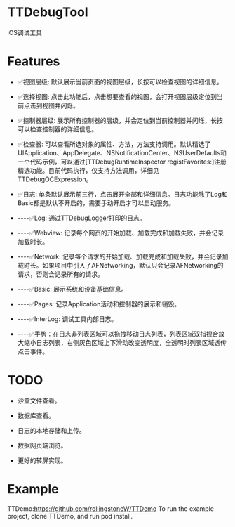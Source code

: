 # TTDebugTool
iOS调试工具

# Features

-  ✅视图层级: 默认展示当前页面的视图层级，长按可以检查视图的详细信息。

-  ✅选择视图: 点击此功能后，点击想要查看的视图，会打开视图层级定位到当前点击到视图并闪烁。

-  ✅控制器层级: 展示所有控制器的层级，并会定位到当前控制器并闪烁，长按可以检查控制器的详细信息。

-  ✅检查器: 可以查看所选对象的属性、方法，方法支持调用。默认精选了UIApplication、AppDelegate、NSNotificationCenter、NSUserDefaults和一个代码示例，可以通过[TTDebugRuntimeInspector registFavorites:]注册精选功能。目前代码执行，仅支持方法调用，详细见TTDebugOCExpression。

-  ✅日志: 单条默认展示前三行，点击展开全部和详细信息。日志功能除了Log和Basic都是默认不开启的，需要手动开启才可以启动服务。

-  ----✅Log: 通过TTDebugLogger打印的日志。

-  ----✅Webview: 记录每个网页的开始加载、加载完成和加载失败，并会记录加载时长。

-  ----✅Network: 记录每个请求的开始加载、加载完成和加载失败，并会记录加载时长。如果项目中引入了AFNetworking，默认只会记录AFNetworking的请求，否则会记录所有的请求。

-  ----✅Basic: 展示系统和设备基础信息。

-  ----✅Pages: 记录Application活动和控制器的展示和销毁。

-  ----✅InterLog: 调试工具内部日志。

-  ----✅手势：在日志非列表区域可以拖拽移动日志列表，列表区域双指捏合放大缩小日志列表，右侧灰色区域上下滑动改变透明度，全透明时列表区域透传点击事件。

#  TODO

-  沙盒文件查看。

-  数据库查看。

-  日志的本地存储和上传。

-  数据网页端浏览。

-  更好的转屏实现。

# Example

TTDemo:https://github.com/rollingstoneW/TTDemo
To run the example project, clone TTDemo, and run pod install.

